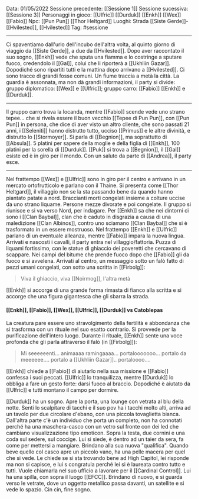 Data: 01/05/2022
Sessione precedente: [[Sessione 1]]
Sessione sucessiva: [[Sessione 3]]
Personaggi in gioco: [[Ulfric]] [[Durduk]] [[Enkh]] [[Wex]] [[Fabio]]
Npc: [[Pun Pun]] [[Thor Heltgard]]
Luoghi: Strada [[Siste Gerde]]-[[Hvilested]], [[Hvilested]]
Tag: #sessione 

---
Ci spaventiamo dall'urlo dell'incubo dell'altra volta, al quinto giorno di viaggio da [[Siste Gerde]], a due da [[Hvilested]]. Dopo aver raccontato il suo sogno, [[Enkh]] vede che sputa una fiamma e lo costringe a sputare fuoco, credendolo il [[Gal]], colui che li riporterà a [[Ukhliin Gazar]]. Dopodiché sono ripartiti tutti e la mattina dopo arrivano a [[Hvilested]]. Ci sono tracce di grandi fosse comuni. Un fiume traccia a metà la città. La guardia è assonnata, ma non dà grandi informazioni, il party si divide: gruppo diplomatico: [[Wex]] e [[Ulfric]]; gruppo carro: [[Fabio]] [[Enkh]] e [[Durduk]]. 

---
Il gruppo carro trova la locanda, mentre [[Fabio]] scende vede uno strano tepee... che si rivela essere il buon vecchio [[Tepee di Pun Pun]], con [[Pun Pun]] in persona, che dice di aver visto un altro cliente, che sono passati 21 anni, i [[Seleniti]] hanno distrutto tutto, ucciso [[Primus]] e le altre divinità, e distrutto lo [[Stormoyer]]. Si parla di [[Begnion]], ma soprattutto di [[Absula]]. 5 platini per sapere della moglie e della figlia di [[Enkh]], 100 platini per la sorella di [[Durduk]]. [[Puk]] si trova a [[Begnion]], il [[Gal]] esiste ed è in giro per il mondo. Con un saluto da parte di [[Andrea]], il party esce.

---
Nel frattempo [[Wex]] e [[Ulfric]] sono in giro per il centro e arrivano in un mercato ortofrutticolo e parlano con il Thaine. Si presenta come [[Thor Heltgard]], il villaggio non se la sta passando bene da quando hanno piantato patate a nord. Braccianti morti congelati insieme a colture uccise da uno strano liquame. Persone mezze divorate e poi congelate. Il gruppo si riunisce e si va verso Nord, per indagare. Per [[Enkh]] sa che nei dintorni ci sono i [[Clan Baybal]], clan che è caduto in disgrazia a causa di una maledizione [[Clan Albinos]], contro uno sciamano [[Clan Baybal]] che si è trasformato in un essere mostruoso. Nel frattempo [[Enkh]] e [[Ulfric]] parlano di un eventuale alleanza, mentre [[Fabio]] impara la nuova lingua. Arrivati e nascosti i cavalli, il party entra nel villaggio/fattoria. Puzza di liquami fortissimo, con le statue di ghiaccio dei poveretti che cercavano di scappare. Nei campi del bitume che prende fuoco dopo che [[Fabio]] gli da fuoco e si avvelena.  Arrivati al centro, un messaggio sotto un falò fatto di pezzi umani congelati, con sotto una scritta in [[Firbolg]]:
>Viva il ghiaccio, viva [[Noirmog]], l'altra metà

[[Enkh]] si accorge di una grande forma rimasta di fianco alla scritta e si accorge che una figura gigantesca che gli sbarra la strada.
#### [[Enkh]], [[Fabio]], [[Wex]], [[Ulfric]], [[Durduk]] vs Catoblepas
La creatura pare essere uno stravolgimento della fertilità e abbondanza che si trasforma con un rituale nel suo esatto contrario. Si provvede per la purificazione dell'intero luogo. Durante il rituale, [[Enkh]] sente una voce profonda che gli parla attraverso il falò (in [[Firbolg]]):
> Mi seeeeeenti... animaaaa ramingaaaa... portalooooooo... portalo da meeeeee.... portalo a [[Ukhliin Gazar]].. portaloooo....

[[Enkh]] chiede a [[Fabio]] di aiutarlo nella sua missione e [[Fabio]] confessa i suoi peccati. [[Ulfric]] lo tranquilizza, mentre [[Durduk]] lo obbliga a fare un gesto forte: darsi fuoco al braccio. Dopodiché è aiutato da [[Ulfric]] e tutti montano il campo per dormire. 

[[Durduk]] ha un sogno.
Apre la porta, una lounge con vetrata al blu della notte. Senti lo scalpitare di tacchi e il suo pov ha i tacchi molto alti, arriva ad un tavolo per due circolare d'ebano, con una piccola tovaglietta bianca. Dall'altra parte c'è un individuo che porta un completo, non ha connotati perché ha una maschera-casco con un vetro sul fronte con dei led che cambiano visualizzazione tipo emoticon. Sopra la testa, due cornini e una coda sul sedere, sul coccige. Lui si siede, è dentro ad un taier da sera, fa come per mettersi a mangiare. Brindano alla sua nuova "qualifica". Quando beve quello col casco apre un piccolo vano, ha una pelle macera per quel che si vede. Le chiede se si sta trovando bene ad High Capitol, lei risponde ma non si capisce, e lui s congratula perché lei si è laureata contro tutto e tutti. Vuole chiamarla nel suo ufficio a lavorare per il [[Cardinal Control]]. Lui ha una spilla, con sopra il luogo [[EFCC]]. Brindano di nuovo, e si guarda verso le vetrate, dove un oggetto metallico passa davanti, un satellite e si vede lo spazio. Cin cin, fine sogno. 